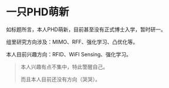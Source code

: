 # 一只PHD萌新

如标题所言，本人PHD萌新，目前甚至没有正式博士入学，暂时研一。

组里研究方向涉及：MIMO、RFF、强化学习、凸优化等。

本人目前兴趣方向：RFID、WiFI Sensing、强化学习。

> 本人兴趣有点不集中，特此警醒自己。
>
> 而且本人目前还没有方向（哭哭）。